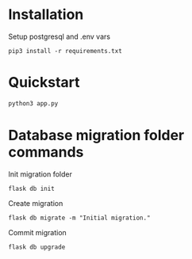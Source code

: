 # Installation

Setup postgresql and .env vars

```
pip3 install -r requirements.txt
```

# Quickstart

```python
python3 app.py
```

# Database migration folder commands

Init migration folder

```
flask db init
```

Create migration

```
flask db migrate -m "Initial migration."
```

Commit migration

```
flask db upgrade
```
